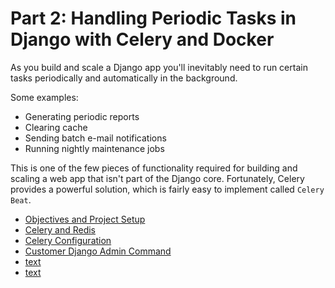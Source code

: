 # Part 2: Handling Periodic Tasks in Django with Celery and Docker

As you build and scale a Django app you'll inevitably need to run certain tasks periodically and automatically in the background.

Some examples:

- Generating periodic reports
- Clearing cache
- Sending batch e-mail notifications
- Running nightly maintenance jobs

This is one of the few pieces of functionality required for building and scaling a web app that isn't part of the Django core. Fortunately, Celery provides a powerful solution, which is fairly easy to implement called `Celery Beat`.


- [Objectives and Project Setup](docs/101-objective-and-project-setup.md)
- [Celery and Redis](docs/102-celery-and-redis.md)
- [Celery Configuration](docs/103-celery-configuration.md)
- [Customer Django Admin Command](docs/104-custom-django-admin-command.md)
- [text](https://)
- [text](https://)
